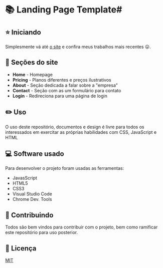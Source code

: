 # :books: Landing Page Template#

## :star: Iniciando

Simplesmente vá até [o site](https://bruno-slv.github.io) e confira meus trabalhos mais recentes :stuck_out_tongue:.

## :ledger: Seções do site

* **Home** - Homepage
* **Pricing** - Planos diferentes e preços ilustrativos
* **About** - Seção dedicada a falar sobre a "empresa"
* **Contact** - Seção com as um formulário para contato
* **Login** - Redireciona para uma página de login

## :pencil2: Uso 

O uso deste repositório, documentos e design é livre para todos os interessados 
em exercitar as próprias habilidades com CSS, JavaScript e HTML

## 💻 Software usado

Para desenvolver o projeto foram usadas as ferramentas:

* JavasScript
* HTML5
* CSS3
* Visual Studio Code
* Chrome Dev. Tools

## 🤝 Contribuindo

Todos são bem vindos para contribuir com o projeto, bem como ramificar este repositório para uso posterior.

## :page_facing_up: Licença

[MIT](https://opensource.org/licenses/MIT)